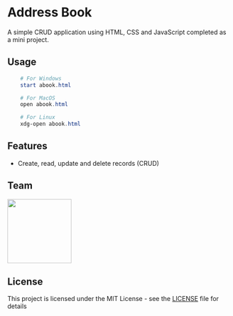 # Address Book

A simple CRUD application using HTML, CSS and JavaScript completed as a mini project.

## Usage

```powershell
    # For Windows
    start abook.html
```
```powershell
    # For MacOS
    open abook.html
```
```powershell
    # For Linux
    xdg-open abook.html
```

## Features

- Create, read, update and delete records (CRUD)

## Team

<a href = "https://github.com/amulifts"><img src = "https://avatars.githubusercontent.com/u/49828737?v=4" width="144"></a>

## License

This project is licensed under the MIT License - see the [LICENSE](LICENSE) file for details
